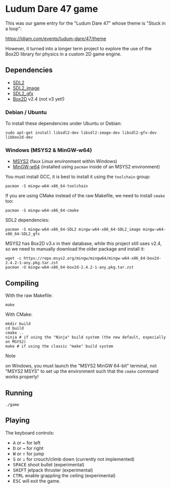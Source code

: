 # Ludum Dare 47 game

This was our game entry for the "Ludum Dare 47" whose theme is "Stuck in a loop":

https://ldjam.com/events/ludum-dare/47/theme

However, it turned into a longer term project to explore the use of the Box2D library for physics in a custom 2D game engine.

## Dependencies

* [SDL2](https://www.libsdl.org/)
* [SDL2_image](https://www.libsdl.org/projects/SDL_image/)
* [SDL2_gfx](https://www.ferzkopp.net/wordpress/2016/01/02/sdl_gfx-sdl2_gfx/)
* [Box2D](https://box2d.org/) v2.4 (not v3 yet!)

### Debian / Ubuntu

To install these dependencies under Ubuntu or Debian:

```
sudo apt-get install libsdl2-dev libsdl2-image-dev libsdl2-gfx-dev libbox2d-dev
```

### Windows (MSYS2 &amp; MinGW-w64)

* [MSYS2](https://www.msys2.org/) (faux Linux environment within Windows)
* [MinGW-w64](https://www.mingw-w64.org/) (installed using `pacman` inside of an MSYS2 environment)

You must install GCC, it is best to install it using the `toolchain` group:

```
pacman -S mingw-w64-x86_64-toolchain
```

If you are using CMake instead of the raw Makefile, we need to install `cmake` too:

```
pacman -S mingw-w64-x86_64-cmake
```

SDL2 dependencies:

```
pacman -S mingw-w64-x86_64-SDL2 mingw-w64-x86_64-SDL2_image mingw-w64-x86_64-SDL2_gfx
```

MSYS2 has Box2D v3.x in their database, while this project still uses v2.4, so we need to manually download the older package and install it:

```
wget -c https://repo.msys2.org/mingw/mingw64/mingw-w64-x86_64-box2d-2.4.2-1-any.pkg.tar.zst
pacman -U mingw-w64-x86_64-box2d-2.4.2-1-any.pkg.tar.zst
```

## Compiling

With the raw Makefile:

```
make
```

With CMake:

```
mkdir build
cd build
cmake ..
ninja # if using the "Ninja" build system (the new default, especially on MSYS2)
make # if using the classic "make" build system
```

> [!NOTE]
> on Windows, you must launch the "MSYS2 MinGW 64-bit" terminal, not "MSYS2 MSYS" to set up the environment such that the `cmake` command works properly!

## Running

```
./game
```

## Playing

The keyboard controls:
* <kbd>A</kbd> or <kbd>&#8592;</kbd> for left
* <kbd>D</kbd> or <kbd>&#8594;</kbd> for right
* <kbd>W</kbd> or <kbd>&#8593;</kbd> for jump
* <kbd>S</kbd> or <kbd>&#8595;</kbd> for crouch/climb down (currently not implemented)
* <kbd>SPACE</kbd> shoot bullet (experimental)
* <kbd>SHIFT</kbd> jetpack thruster (experimental)
* <kbd>CTRL</kbd> enable grappling the ceiling (experimental)
* <kbd>ESC</kbd> will exit the game.
